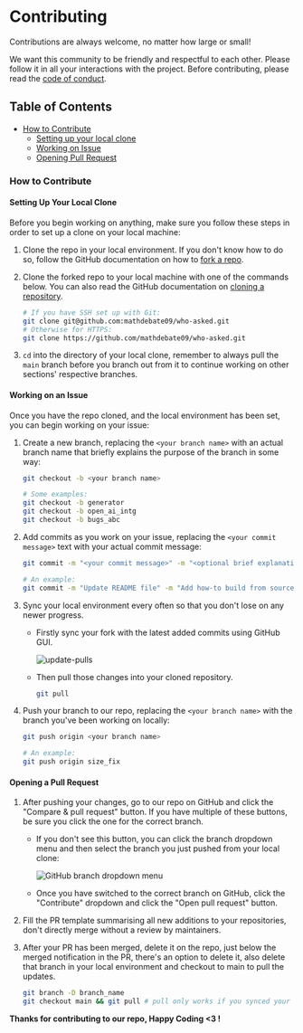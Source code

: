 # Contributing

Contributions are always welcome, no matter how large or small!

We want this community to be friendly and respectful to each other. Please follow it in all your interactions with the project. Before contributing, please read the [code of conduct](./CODE_OF_CONDUCT.md).

## Table of Contents

- [How to Contribute](#how-to-contribute)
  - [Setting up your local clone](#setting-up-your-local-clone)
  - [Working on Issue](#working-on-an-issue)
  - [Opening Pull Request](#opening-a-pull-request)

### How to Contribute

#### Setting Up Your Local Clone

Before you begin working on anything, make sure you follow these steps in order to set up a clone on your local machine:

1. Clone the repo in your local environment. If you don't know how to do so, follow the GitHub documentation on how to [fork a repo](https://docs.github.com/en/get-started/quickstart/fork-a-repo).

2. Clone the forked repo to your local machine with one of the commands below. You can also read the GitHub documentation on [cloning a repository](https://docs.github.com/en/repositories/creating-and-managing-repositories/cloning-a-repository).

    ```bash
    # If you have SSH set up with Git:
    git clone git@github.com:mathdebate09/who-asked.git
    # Otherwise for HTTPS:
    git clone https://github.com/mathdebate09/who-asked.git
    ```

3. `cd` into the directory of your local clone, remember to always pull the `main` branch before you branch out from it to continue working on other sections' respective branches.

#### Working on an Issue

Once you have the repo cloned, and the local environment has been set, you can begin working on your issue:

1. Create a new branch, replacing the `<your branch name>` with an actual branch name that briefly explains the purpose of the branch in some way:

    ```bash
    git checkout -b <your branch name>

    # Some examples:
    git checkout -b generator
    git checkout -b open_ai_intg
    git checkout -b bugs_abc
    ```

2. Add commits as you work on your issue, replacing the `<your commit message>` text with your actual commit message:

   ```bash
   git commit -m "<your commit message>" -m "<optional brief explanation about your commit>"

   # An example:
   git commit -m "Update README file" -m "Add how-to build from source"
   ```

3. Sync your local environment every often so that you don't lose on any newer progress.
    - Firstly sync your fork with the latest added commits using GitHub GUI.

      ![update-pulls](https://ik.imagekit.io/jayowiee/github/update-branch.png)

    - Then pull those changes into your cloned repository.

        ```bash
        git pull
        ```

4. Push your branch to our repo, replacing the `<your branch name>` with the branch you've been working on locally:

    ```bash
    git push origin <your branch name>

    # An example:
    git push origin size_fix
    ```

#### Opening a Pull Request

1. After pushing your changes, go to our repo on GitHub and click the "Compare & pull request" button. If you have multiple of these buttons, be sure you click the one for the correct branch.
   - If you don't see this button, you can click the branch dropdown menu and then select the branch you just pushed from your local clone:

      ![GitHub branch dropdown menu](https://ik.imagekit.io/jayowiee/github/main-branch.jpg)
   - Once you have switched to the correct branch on GitHub, click the "Contribute" dropdown and click the "Open pull request" button.

2. Fill the PR template summarising all new additions to your repositories, don't directly merge without a review by maintainers.

3. After your PR has been merged, delete it on the repo, just below the merged notification in the PR, there's an option to delete it, also delete that branch in your local environment and checkout to main to pull the updates.

    ```bash
    git branch -D branch_name
    git checkout main && git pull # pull only works if you synced your fork with main repo
    ```

**Thanks for contributing to our repo, Happy Coding <3 !**